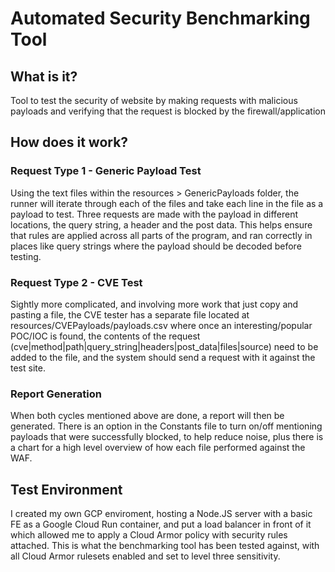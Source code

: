 # Automated Security Benchmarking Tool

## What is it?

Tool to test the security of website by making requests with malicious payloads and verifying that the request is blocked by the firewall/application

## How does it work?

### Request Type 1 - Generic Payload Test

Using the text files within the resources > GenericPayloads folder, the runner will iterate through each of the files and take each line in the file as a payload to test. Three requests are made with the payload in different locations, the query string, a header and the post data. This helps ensure that rules are applied across all parts of the program, and ran correctly in places like query strings where the payload should be decoded before testing.

### Request Type 2 - CVE Test

Sightly more complicated, and involving more work that just copy and pasting a file, the CVE tester has a separate file located at resources/CVEPayloads/payloads.csv where once an interesting/popular POC/IOC is found, the contents of the request (cve|method|path|query_string|headers|post_data|files|source) need to be added to the file, and the system should send a request with it against the test site.

### Report Generation

When both cycles mentioned above are done, a report will then be generated. There is an option in the Constants file to turn on/off mentioning payloads that were successfully blocked, to help reduce noise, plus there is a chart for a high level overview of how each file performed against the WAF.

## Test Environment

I created my own GCP enviroment, hosting a Node.JS server with a basic FE as a Google Cloud Run container, and put a load balancer in front of it which allowed me to apply a Cloud Armor policy with security rules attached. This is what the benchmarking tool has been tested against, with all Cloud Armor rulesets enabled and set to level three sensitivity.